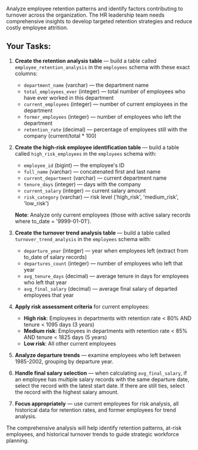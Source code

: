 Analyze employee retention patterns and identify factors contributing to turnover across the organization. The HR leadership team needs comprehensive insights to develop targeted retention strategies and reduce costly employee attrition.

## Your Tasks:

1. **Create the retention analysis table** — build a table called `employee_retention_analysis` in the `employees` schema with these exact columns:
   * `department_name` (varchar) — the department name
   * `total_employees_ever` (integer) — total number of employees who have ever worked in this department
   * `current_employees` (integer) — number of current employees in the department
   * `former_employees` (integer) — number of employees who left the department
   * `retention_rate` (decimal) — percentage of employees still with the company (current/total * 100)

2. **Create the high-risk employee identification table** — build a table called `high_risk_employees` in the `employees` schema with:
   * `employee_id` (bigint) — the employee's ID  
   * `full_name` (varchar) — concatenated first and last name
   * `current_department` (varchar) — current department name
   * `tenure_days` (integer) — days with the company
   * `current_salary` (integer) — current salary amount
   * `risk_category` (varchar) — risk level ('high_risk', 'medium_risk', 'low_risk')
   
   **Note**: Analyze only current employees (those with active salary records where to_date = '9999-01-01').

3. **Create the turnover trend analysis table** — build a table called `turnover_trend_analysis` in the `employees` schema with:
   * `departure_year` (integer) — year when employees left (extract from to_date of salary records)
   * `departures_count` (integer) — number of employees who left that year
   * `avg_tenure_days` (decimal) — average tenure in days for employees who left that year
   * `avg_final_salary` (decimal) — average final salary of departed employees that year

4. **Apply risk assessment criteria** for current employees:
   * **High risk**: Employees in departments with retention rate < 80% AND tenure < 1095 days (3 years)
   * **Medium risk**: Employees in departments with retention rate < 85% AND tenure < 1825 days (5 years)  
   * **Low risk**: All other current employees

5. **Analyze departure trends** — examine employees who left between 1985-2002, grouping by departure year.

6. **Handle final salary selection** — when calculating `avg_final_salary`, if an employee has multiple salary records with the same departure date, select the record with the latest start date. If there are still ties, select the record with the highest salary amount.

7. **Focus appropriately** — use current employees for risk analysis, all historical data for retention rates, and former employees for trend analysis.

The comprehensive analysis will help identify retention patterns, at-risk employees, and historical turnover trends to guide strategic workforce planning.
